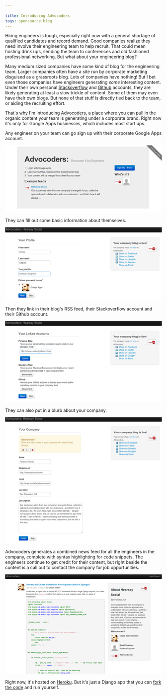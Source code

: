 ```yaml
---

title: Introducing Advocoders
tags: opensource blog
---
```


Hiring engineers is tough, especially right now with a general shortage of qualified candidates and record demand. Good companies realize they need involve their engineering team to help recruit. That could mean hosting drink ups, sending the team to conferences and old fashioned professional networking. But what about your engineering blog?

Many medium sized companies have some kind of blog for the engineering team. Larger companies often have a site run by corporate marketing disguised as a grassroots blog. Lots of companies have nothing! But I bet even those companies have engineers generating _some_ interesting content. Under their own personal [Stackoverflow](http://stackoverflow.com/) and [Github](http://github.com) accounts, they are likely generating at least a slow trickle of content. Some of them may even have their own blogs. But none of that stuff is directly tied back to the team, or aiding the recruiting effort.

That's why I'm introducing [Advocoders](http://advocoders.herokuapp.com/), a place where you can pull in the organic content your team is generating under a corporate brand. Right now it's only for Google Apps businesses, which includes most start ups.

Any engineer on your team can go sign up with their corporate Google Apps account.

![Advododers Signup 1](/images/advocoders1.png)

They can fill out some basic information about themselves.

![Advododers Signup 2](/images/advocoders2.png)

Then they link in their blog's RSS feed, their Stackoverflow account and their Github account.

![Advododers Signup 3](/images/advocoders3.png)

They can also put in a blurb about your company.

![Advododers Signup 4](/images/advocoders4.png)

Advocoders generates a combined news feed for all the engineers in the company, complete with syntax highlighting for code snippets. The engineers continue to get credit for their content, but right beside the content is a call out to contact the company for job opportunities.

![Advododers News Feed](/images/advocoders.png)

Right now, it's hosted on [Heroku](https://www.heroku.com/). But it's just a Django app that you can [fork the code](https://github.com/chase-seibert/advocoders) and run yourself.
